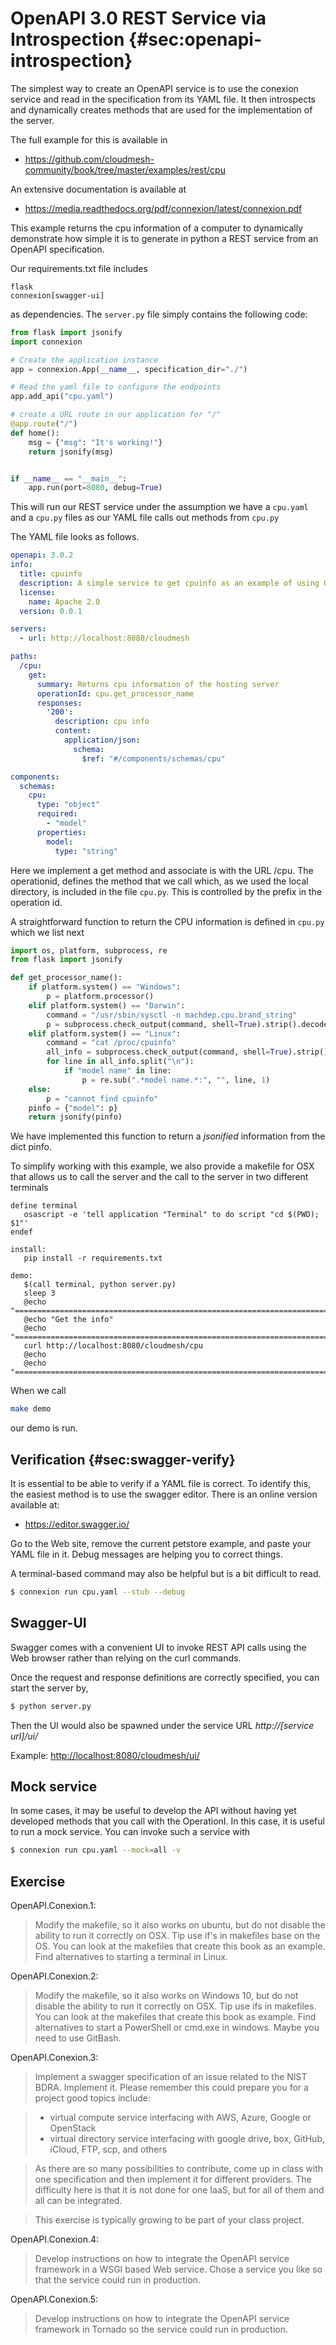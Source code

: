 # OpenAPI 3.0 REST Service via Introspection {#sec:openapi-introspection}

The simplest way to create an OpenAPI service is to use the conexion
service and read in the specification from its YAML file. It then
introspects and dynamically creates methods that are used for
the implementation of the server.

The full example for this is available in

* <https://github.com/cloudmesh-community/book/tree/master/examples/rest/cpu>

An extensive documentation is available at

* <https://media.readthedocs.org/pdf/connexion/latest/connexion.pdf>

This example returns the cpu information of a computer to dynamically
demonstrate how simple it is to generate in python a REST service from an
OpenAPI specification.

Our requirements.txt file includes

```
flask
connexion[swagger-ui]
```
as dependencies. The `server.py` file simply contains the following code:

```python
from flask import jsonify
import connexion

# Create the application instance
app = connexion.App(__name__, specification_dir="./")

# Read the yaml file to configure the endpoints
app.add_api("cpu.yaml")

# create a URL route in our application for "/"
@app.route("/")
def home():
    msg = {"msg": "It's working!"}
    return jsonify(msg)


if __name__ == "__main__":
    app.run(port=8080, debug=True)
```

This will run our REST service under the assumption we have a
`cpu.yaml` and a `cpu.py` files as our YAML file calls out methods
from `cpu.py`

The YAML file looks as follows.

```yaml
openapi: 3.0.2
info:
  title: cpuinfo
  description: A simple service to get cpuinfo as an example of using OpenAPI 3.0
  license:
    name: Apache 2.0
  version: 0.0.1

servers:
  - url: http://localhost:8080/cloudmesh

paths:
  /cpu:
    get:
      summary: Returns cpu information of the hosting server
      operationId: cpu.get_processor_name
      responses:
        '200':
          description: cpu info
          content:
            application/json:
              schema:
                $ref: "#/components/schemas/cpu"

components:
  schemas:
    cpu:
      type: "object"
      required:
        - "model"
      properties:
        model:
          type: "string"
 ```

Here we implement a get method and associate is with the URL
/cpu. The operationid, defines the method that we call which, as we
used the local directory, is included in the file `cpu.py`. This is
controlled by the prefix in the operation id.

A straightforward function to return the CPU information is defined in
`cpu.py` which we list next

```python
import os, platform, subprocess, re
from flask import jsonify

def get_processor_name():
    if platform.system() == "Windows":
        p = platform.processor()
    elif platform.system() == "Darwin":
        command = "/usr/sbin/sysctl -n machdep.cpu.brand_string"
        p = subprocess.check_output(command, shell=True).strip().decode()
    elif platform.system() == "Linux":
        command = "cat /proc/cpuinfo"
        all_info = subprocess.check_output(command, shell=True).strip().decode()
        for line in all_info.split("\n"):
            if "model name" in line:
                p = re.sub(".*model name.*:", "", line, 1)
    else:
        p = "cannot find cpuinfo"
    pinfo = {"model": p}
    return jsonify(pinfo)
```

We have implemented this function to return a *jsonified* information
from the dict pinfo.

To simplify working with this example, we also provide a makefile for
OSX that allows us to call the server and the call to the server in
two different terminals

```
define terminal
   osascript -e 'tell application "Terminal" to do script "cd $(PWD); $1"'
endef

install:
   pip install -r requirements.txt

demo:
   $(call terminal, python server.py)
   sleep 3
   @echo "==============================================================================="
   @echo "Get the info"
   @echo "==============================================================================="
   curl http://localhost:8080/cloudmesh/cpu
   @echo
   @echo "==============================================================================="
```

When we call

```bash
make demo
```

our demo is run.

## Verification {#sec:swagger-verify}

It is essential to be able to verify if a YAML file is correct. To identify
this, the easiest method is to use the swagger editor. There is an online version
available at:

* <https://editor.swagger.io/>

Go to the Web site, remove the current petstore example, and paste your YAML file in it.
Debug messages are helping you to correct things.

A terminal-based command may also be helpful but is a bit difficult to read.

```bash
$ connexion run cpu.yaml --stub --debug
```

## Swagger-UI 

Swagger comes with a convenient UI to invoke REST API calls using the Web browser rather than relying on the curl commands. 

Once the request and response definitions are correctly specified, you can start 
the server by, 

```bash
$ python server.py
``` 

Then the UI would also be spawned under the service URL *http://\[service url\]/ui/*

Example: <http://localhost:8080/cloudmesh/ui/>


## Mock service

In some cases, it may be useful to develop the API without having yet developed
methods that you call with the OperationI. In this case, it is useful to run a
mock service. You can invoke such a service with

```bash
$ connexion run cpu.yaml --mock=all -v
```

## Exercise

OpenAPI.Conexion.1:

> Modify the makefile, so it also works on ubuntu, but do not disable
> the ability to run it correctly on OSX. Tip use if's in makefiles
> base on the OS. You can look at the makefiles that create this book
> as an example. Find alternatives to starting a terminal in Linux.

OpenAPI.Conexion.2:

> Modify the makefile, so it also works on Windows 10, but do not
> disable the ability to run it correctly on OSX. Tip use ifs in
> makefiles. You can look at the makefiles that create this book as
> example. Find alternatives to start a PowerShell or cmd.exe in
> windows. Maybe you need to use GitBash.

OpenAPI.Conexion.3:

> Implement a swagger specification of an issue related to the NIST
> BDRA. Implement it. Please remember this could prepare you for a
> project good topics include:

> * virtual compute service interfacing with AWS, Azure, Google or OpenStack
> * virtual directory service interfacing with google drive, box,
>   GitHub, iCloud, FTP, scp, and others

> As there are so many possibilities to contribute, come up in class with
> one specification and then implement it for different providers. The
> difficulty here is that it is not done for one IaaS, but for all of
> them and all can be integrated.

> This exercise is typically growing to be part of your class project.

OpenAPI.Conexion.4:

> Develop instructions on how to integrate the OpenAPI service framework in a
> WSGI based Web service. Chose a service you like so that the service could
> run in production.

OpenAPI.Conexion.5:

> Develop instructions on how to integrate the OpenAPI service framework in
> Tornado so the service could run in production.


